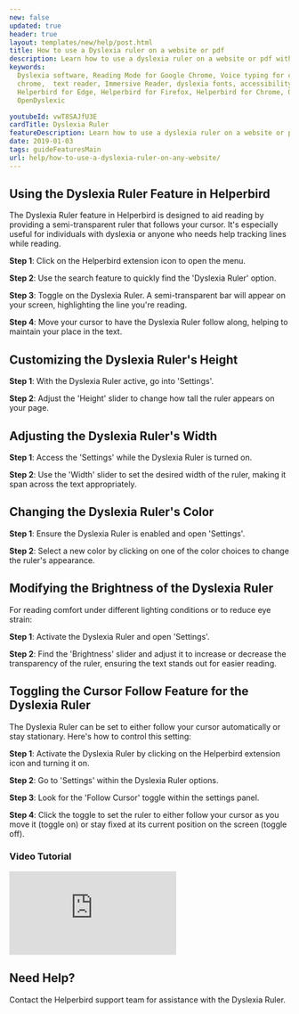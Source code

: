 ```yaml
---
new: false
updated: true
header: true
layout: templates/new/help/post.html
title: How to use a Dyslexia ruler on a website or pdf
description: Learn how to use a dyslexia ruler on a website or pdf with the Helperbird browser extension.
keywords:
  Dyslexia software, Reading Mode for Google Chrome, Voice typing for chrome, Text to speech for
  chrome,  text reader, Immersive Reader, dyslexia fonts, accessibility software, dyslexia software,
  Helperbird for Edge, Helperbird for Firefox, Helperbird for Chrome, Opendyslexic for Chrome,
  OpenDyslexic

youtubeId: vwT8SAJfU3E
cardTitle: Dyslexia Ruler
featureDescription: Learn how to use a dyslexia ruler on a website or pdf with the Helperbird browser extension.
date: 2019-01-03
tags: guideFeaturesMain
url: help/how-to-use-a-dyslexia-ruler-on-any-website/
---
```


## Using the Dyslexia Ruler Feature in Helperbird

The Dyslexia Ruler feature in Helperbird is designed to aid reading by providing a semi-transparent ruler that follows your cursor. It's especially useful for individuals with dyslexia or anyone who needs help tracking lines while reading.

**Step 1**: Click on the Helperbird extension icon to open the menu.

**Step 2**: Use the search feature to quickly find the 'Dyslexia Ruler' option.

**Step 3**: Toggle on the Dyslexia Ruler. A semi-transparent bar will appear on your screen, highlighting the line you're reading.

**Step 4**: Move your cursor to have the Dyslexia Ruler follow along, helping to maintain your place in the text.

## Customizing the Dyslexia Ruler's Height

**Step 1**: With the Dyslexia Ruler active, go into 'Settings'.

**Step 2**: Adjust the 'Height' slider to change how tall the ruler appears on your page.

## Adjusting the Dyslexia Ruler's Width

**Step 1**: Access the 'Settings' while the Dyslexia Ruler is turned on.

**Step 2**: Use the 'Width' slider to set the desired width of the ruler, making it span across the text appropriately.

## Changing the Dyslexia Ruler's Color

**Step 1**: Ensure the Dyslexia Ruler is enabled and open 'Settings'.

**Step 2**: Select a new color by clicking on one of the color choices to change the ruler's appearance.

## Modifying the Brightness of the Dyslexia Ruler

For reading comfort under different lighting conditions or to reduce eye strain:

**Step 1**: Activate the Dyslexia Ruler and open 'Settings'.

**Step 2**: Find the 'Brightness' slider and adjust it to increase or decrease the transparency of the ruler, ensuring the text stands out for easier reading.


## Toggling the Cursor Follow Feature for the Dyslexia Ruler

The Dyslexia Ruler can be set to either follow your cursor automatically or stay stationary. Here's how to control this setting:

**Step 1**: Activate the Dyslexia Ruler by clicking on the Helperbird extension icon and turning it on.

**Step 2**: Go to 'Settings' within the Dyslexia Ruler options.

**Step 3**: Look for the 'Follow Cursor' toggle within the settings panel.

**Step 4**: Click the toggle to set the ruler to either follow your cursor as you move it (toggle on) or stay fixed at its current position on the screen (toggle off).




### Video Tutorial

<div
class="mt-12 mb-12  bg-stone-600 rounded-2xl  aspect-w-16 aspect-h-9"
>
<iframe   
id="videos" 
class="rounded-md shadow-2xl ring-1 ring-gray-900/10"
src="https://www.youtube-nocookie.com/embed/ZI7yqBKd91E" 
title="YouTube video player" 
frameborder="0"
allow="accelerometer; autoplay; clipboard-write; encrypted-media; gyroscope; picture-in-picture; web-share" 
allowfullscreen>
</iframe>
</div>


## Need Help?

Contact the Helperbird support team for assistance with the Dyslexia Ruler.





